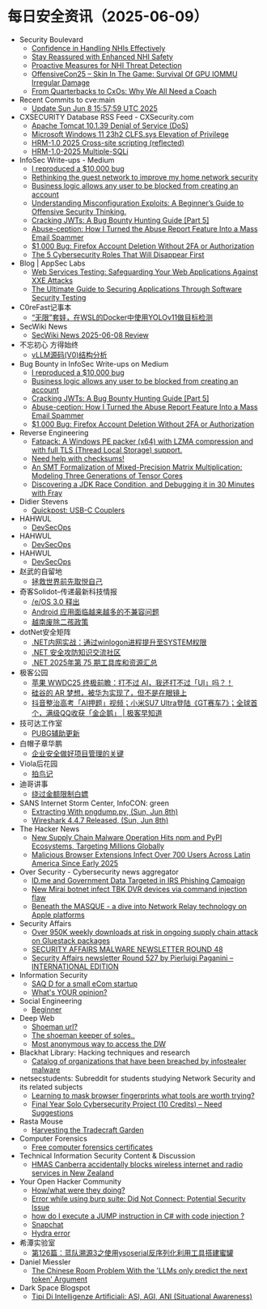 # 每日安全资讯（2025-06-09）

- Security Boulevard
  - [Confidence in Handling NHIs Effectively](https://securityboulevard.com/2025/06/confidence-in-handling-nhis-effectively/?utm_source=rss&utm_medium=rss&utm_campaign=confidence-in-handling-nhis-effectively)
  - [Stay Reassured with Enhanced NHI Safety](https://securityboulevard.com/2025/06/stay-reassured-with-enhanced-nhi-safety/?utm_source=rss&utm_medium=rss&utm_campaign=stay-reassured-with-enhanced-nhi-safety)
  - [Proactive Measures for NHI Threat Detection](https://securityboulevard.com/2025/06/proactive-measures-for-nhi-threat-detection/?utm_source=rss&utm_medium=rss&utm_campaign=proactive-measures-for-nhi-threat-detection)
  - [OffensiveCon25 – Skin In The Game: Survival Of GPU IOMMU Irregular Damage](https://securityboulevard.com/2025/06/offensivecon25-skin-in-the-game-survival-of-gpu-iommu-irregular-damage/?utm_source=rss&utm_medium=rss&utm_campaign=offensivecon25-skin-in-the-game-survival-of-gpu-iommu-irregular-damage)
  - [From Quarterbacks to CxOs: Why We All Need a Coach](https://securityboulevard.com/2025/06/from-quarterbacks-to-cxos-why-we-all-need-a-coach/?utm_source=rss&utm_medium=rss&utm_campaign=from-quarterbacks-to-cxos-why-we-all-need-a-coach)
- Recent Commits to cve:main
  - [Update Sun Jun  8 15:57:59 UTC 2025](https://github.com/trickest/cve/commit/676636238c2f72e36dabd1709c3f1b506ab3b2da)
- CXSECURITY Database RSS Feed - CXSecurity.com
  - [Apache Tomcat 10.1.39 Denial of Service (DoS)](https://cxsecurity.com/issue/WLB-2025060008)
  - [Microsoft Windows 11 23h2 CLFS.sys Elevation of Privilege](https://cxsecurity.com/issue/WLB-2025060007)
  - [HRM-1.0 2025 Cross-site scripting (reflected)](https://cxsecurity.com/issue/WLB-2025060006)
  - [HRM-1.0-2025 Multiple-SQLi](https://cxsecurity.com/issue/WLB-2025060005)
- InfoSec Write-ups - Medium
  - [I reproduced a $10,000 bug](https://infosecwriteups.com/i-reproduced-a-10-000-bug-28466603e45e?source=rss----7b722bfd1b8d---4)
  - [Rethinking the guest network to improve my home network security](https://infosecwriteups.com/rethinking-the-guest-network-to-improve-my-home-network-security-8042c7665c2b?source=rss----7b722bfd1b8d---4)
  - [Business logic allows any user to be blocked from creating an account](https://infosecwriteups.com/business-logic-allows-any-user-to-be-blocked-from-creating-an-account-6a7ab7013ccc?source=rss----7b722bfd1b8d---4)
  - [Understanding Misconfiguration Exploits: A Beginner’s Guide to Offensive Security Thinking.](https://infosecwriteups.com/understanding-misconfiguration-exploits-a-beginners-guide-to-offensive-security-thinking-ec86f812e6fb?source=rss----7b722bfd1b8d---4)
  - [Cracking JWTs: A Bug Bounty Hunting Guide [Part 5]](https://infosecwriteups.com/cracking-jwts-a-bug-bounty-hunting-guide-part-5-2791be30bd17?source=rss----7b722bfd1b8d---4)
  - [Abuse-ception: How I Turned the Abuse Report Feature Into a Mass Email Spammer](https://infosecwriteups.com/abuse-ception-how-i-turned-the-abuse-report-feature-into-a-mass-email-spammer-38b38a4c3c36?source=rss----7b722bfd1b8d---4)
  - [$1,000 Bug: Firefox Account Deletion Without 2FA or Authorization](https://infosecwriteups.com/1-000-bug-firefox-account-deletion-without-2fa-or-authorization-e7a6c5bfd028?source=rss----7b722bfd1b8d---4)
  - [The 5 Cybersecurity Roles That Will Disappear First](https://infosecwriteups.com/the-5-cybersecurity-roles-that-will-disappear-first-821b2de9be6a?source=rss----7b722bfd1b8d---4)
- Blog | AppSec Labs
  - [Web Services Testing: Safeguarding Your Web Applications Against XXE Attacks](https://appsec-labs.com/web-services-testing/)
  - [The Ultimate Guide to Securing Applications Through Software Security Testing](https://appsec-labs.com/securing-applications-through-software-security-testing/)
- C0reFast记事本
  - [“无限”套娃，在WSL的Docker中使用YOLOv11做目标检测](https://www.ichenfu.com/2025/06/08/yolo11-on-wslg-docker/)
- SecWiki News
  - [SecWiki News 2025-06-08 Review](http://www.sec-wiki.com/?2025-06-08)
- 不忘初心 方得始终
  - [vLLM源码(V0)结构分析](http://terenceli.github.io/%E6%8A%80%E6%9C%AF/2025/06/08/vllm-code-overview)
- Bug Bounty in InfoSec Write-ups on Medium
  - [I reproduced a $10,000 bug](https://infosecwriteups.com/i-reproduced-a-10-000-bug-28466603e45e?source=rss----7b722bfd1b8d--bug_bounty)
  - [Business logic allows any user to be blocked from creating an account](https://infosecwriteups.com/business-logic-allows-any-user-to-be-blocked-from-creating-an-account-6a7ab7013ccc?source=rss----7b722bfd1b8d--bug_bounty)
  - [Cracking JWTs: A Bug Bounty Hunting Guide [Part 5]](https://infosecwriteups.com/cracking-jwts-a-bug-bounty-hunting-guide-part-5-2791be30bd17?source=rss----7b722bfd1b8d--bug_bounty)
  - [Abuse-ception: How I Turned the Abuse Report Feature Into a Mass Email Spammer](https://infosecwriteups.com/abuse-ception-how-i-turned-the-abuse-report-feature-into-a-mass-email-spammer-38b38a4c3c36?source=rss----7b722bfd1b8d--bug_bounty)
  - [$1,000 Bug: Firefox Account Deletion Without 2FA or Authorization](https://infosecwriteups.com/1-000-bug-firefox-account-deletion-without-2fa-or-authorization-e7a6c5bfd028?source=rss----7b722bfd1b8d--bug_bounty)
- Reverse Engineering
  - [Fatpack: A Windows PE packer (x64) with LZMA compression and with full TLS (Thread Local Storage) support.](https://www.reddit.com/r/ReverseEngineering/comments/1l6i4s9/fatpack_a_windows_pe_packer_x64_with_lzma/)
  - [Need help with checksums!](https://www.reddit.com/r/ReverseEngineering/comments/1l6p7qd/need_help_with_checksums/)
  - [An SMT Formalization of Mixed-Precision Matrix Multiplication: Modeling Three Generations of Tensor Cores](https://www.reddit.com/r/ReverseEngineering/comments/1l65d8c/an_smt_formalization_of_mixedprecision_matrix/)
  - [Discovering a JDK Race Condition, and Debugging it in 30 Minutes with Fray](https://www.reddit.com/r/ReverseEngineering/comments/1l60gb7/discovering_a_jdk_race_condition_and_debugging_it/)
- Didier Stevens
  - [Quickpost: USB-C Couplers](https://blog.didierstevens.com/2025/06/08/quickpost-usb-c-couplers/)
- HAHWUL
  - [DevSecOps](https://www.hahwul.com/projects/devsecops/)
- HAHWUL
  - [DevSecOps](https://www.hahwul.com/projects/devsecops/)
- HAHWUL
  - [DevSecOps](https://www.hahwul.com/projects/devsecops/)
- 赵武的自留地
  - [拯救世界前先取悦自己](https://mp.weixin.qq.com/s?__biz=MjM5NDQ5NjM5NQ==&mid=2651626425&idx=1&sn=e78cebd839b1760aa4cd465ad1f41726)
- 奇客Solidot–传递最新科技情报
  - [/e/OS 3.0 释出](https://www.solidot.org/story?sid=81498)
  - [Android 应用面临越来越多的不兼容问题](https://www.solidot.org/story?sid=81497)
  - [越南废除二孩政策](https://www.solidot.org/story?sid=81496)
- dotNet安全矩阵
  - [.NET内网实战：通过winlogon进程提升至SYSTEM权限](https://mp.weixin.qq.com/s?__biz=MzUyOTc3NTQ5MA==&mid=2247499830&idx=1&sn=827c323d60b931bb5b835319ebb6a472)
  - [.NET 安全攻防知识交流社区](https://mp.weixin.qq.com/s?__biz=MzUyOTc3NTQ5MA==&mid=2247499830&idx=2&sn=249709c77af28d281859347b0c1ff53a)
  - [.NET 2025年第 75 期工具库和资源汇总](https://mp.weixin.qq.com/s?__biz=MzUyOTc3NTQ5MA==&mid=2247499830&idx=3&sn=15b131ce32085cc6e3ba401cfff75dea)
- 极客公园
  - [苹果 WWDC25 终极前瞻：打不过 AI，我还打不过「UI」吗？！](https://mp.weixin.qq.com/s?__biz=MTMwNDMwODQ0MQ==&mid=2653080905&idx=1&sn=7bf5746a3743306b776fdae370ac21d1)
  - [硅谷的 AR 梦想，被华为实现了，但不是在眼镜上](https://mp.weixin.qq.com/s?__biz=MTMwNDMwODQ0MQ==&mid=2653080905&idx=2&sn=12a9197472d458299e672916ccf07f37)
  - [抖音整治高考「AI押题」视频；小米SU7 Ultra登陆《GT赛车7》；全球首个，满级QQ收获「金企鹅」 | 极客早知道](https://mp.weixin.qq.com/s?__biz=MTMwNDMwODQ0MQ==&mid=2653080878&idx=1&sn=65cce2972b21582ef40d8d2bb4148ad4)
- 技可达工作室
  - [PUBG辅助更新](https://mp.weixin.qq.com/s?__biz=MzU3NDY1NTYyOQ==&mid=2247486081&idx=1&sn=dec2e6f2820577463aec199ea98df978)
- 白帽子章华鹏
  - [企业安全做好项目管理的关键](https://mp.weixin.qq.com/s?__biz=MzIyOTAxOTYwMw==&mid=2650237215&idx=1&sn=3ecac623a01a33eb3e3667f60d81c669)
- Viola后花园
  - [拍鸟记](https://mp.weixin.qq.com/s?__biz=MzI2Njg1OTA3OA==&mid=2247484299&idx=1&sn=77d039abdf85ca0b05e3b2fb28281e5d)
- 迪哥讲事
  - [绕过金额限制白嫖](https://mp.weixin.qq.com/s?__biz=MzIzMTIzNTM0MA==&mid=2247497705&idx=1&sn=95a9efdb129694a124d4a95b19a9ace0)
- SANS Internet Storm Center, InfoCON: green
  - [Extracting With pngdump.py, (Sun, Jun 8th)](https://isc.sans.edu/diary/rss/32022)
  - [Wireshark 4.4.7 Released, (Sun, Jun 8th)](https://isc.sans.edu/diary/rss/32020)
- The Hacker News
  - [New Supply Chain Malware Operation Hits npm and PyPI Ecosystems, Targeting Millions Globally](https://thehackernews.com/2025/06/new-supply-chain-malware-operation-hits.html)
  - [Malicious Browser Extensions Infect Over 700 Users Across Latin America Since Early 2025](https://thehackernews.com/2025/06/malicious-browser-extensions-infect-722.html)
- Over Security - Cybersecurity news aggregator
  - [ID.me and Government Data Targeted in IRS Phishing Campaign](https://pixmsecurity.com/blog/blog/id-me-and-government-data-targeted-in-irs-phishing-campaign/)
  - [New Mirai botnet infect TBK DVR devices via command injection flaw](https://www.bleepingcomputer.com/news/security/new-mirai-botnet-infect-tbk-dvr-devices-via-command-injection-flaw/)
  - [Beneath the MASQUE - a dive into Network Relay technology on Apple platforms](https://jedda.me/beneath-the-masque-network-relay-on-apple-platforms/)
- Security Affairs
  - [Over 950K weekly downloads at risk in ongoing supply chain attack on Gluestack packages](https://securityaffairs.com/178772/malware/over-950k-weekly-downloads-at-risk-in-ongoing-supply-chain-attack-on-gluestack-packages.html)
  - [SECURITY AFFAIRS MALWARE NEWSLETTER ROUND 48](https://securityaffairs.com/178766/malware/security-affairs-malware-newsletter-round-48.html)
  - [Security Affairs newsletter Round 527 by Pierluigi Paganini – INTERNATIONAL EDITION](https://securityaffairs.com/178759/uncategorized/security-affairs-newsletter-round-527-by-pierluigi-paganini-international-edition.html)
- Information Security
  - [SAQ D for a small eCom startup](https://www.reddit.com/r/Information_Security/comments/1l6cdzc/saq_d_for_a_small_ecom_startup/)
  - [What's YOUR opinion?](https://www.reddit.com/r/Information_Security/comments/1l673hy/whats_your_opinion/)
- Social Engineering
  - [Beginner](https://www.reddit.com/r/SocialEngineering/comments/1l642dp/beginner/)
- Deep Web
  - [Shoeman url?](https://www.reddit.com/r/deepweb/comments/1l65epo/shoeman_url/)
  - [The shoeman keeper of soles..](https://www.reddit.com/r/deepweb/comments/1l63idq/the_shoeman_keeper_of_soles/)
  - [Most anonymous way to access the DW](https://www.reddit.com/r/deepweb/comments/1l6nhdj/most_anonymous_way_to_access_the_dw/)
- Blackhat Library: Hacking techniques and research
  - [Catalog of organizations that have been breached by infostealer malware](https://www.reddit.com/r/blackhat/comments/1l67to9/catalog_of_organizations_that_have_been_breached/)
- netsecstudents: Subreddit for students studying Network Security and its related subjects
  - [Learning to mask browser fingerprints what tools are worth trying?](https://www.reddit.com/r/netsecstudents/comments/1l6bigu/learning_to_mask_browser_fingerprints_what_tools/)
  - [Final Year Solo Cybersecurity Project (10 Credits) – Need Suggestions](https://www.reddit.com/r/netsecstudents/comments/1l6dcul/final_year_solo_cybersecurity_project_10_credits/)
- Rasta Mouse
  - [Harvesting the Tradecraft Garden](https://rastamouse.me/harvesting-the-tradecraft-garden/)
- Computer Forensics
  - [Free computer forensics certificates](https://www.reddit.com/r/computerforensics/comments/1l6o6nx/free_computer_forensics_certificates/)
- Technical Information Security Content & Discussion
  - [HMAS Canberra accidentally blocks wireless internet and radio services in New Zealand](https://www.reddit.com/r/netsec/comments/1l6pdv7/hmas_canberra_accidentally_blocks_wireless/)
- Your Open Hacker Community
  - [How/what were they doing?](https://www.reddit.com/r/HowToHack/comments/1l6eplw/howwhat_were_they_doing/)
  - [Error while using burp suite: Did Not Connect: Potential Security Issue](https://www.reddit.com/r/HowToHack/comments/1l67dy7/error_while_using_burp_suite_did_not_connect/)
  - [how do I execute a JUMP instruction in C# with code injection ?](https://www.reddit.com/r/HowToHack/comments/1l61hib/how_do_i_execute_a_jump_instruction_in_c_with/)
  - [Snapchat](https://www.reddit.com/r/HowToHack/comments/1l6k3w6/snapchat/)
  - [Hydra error](https://www.reddit.com/r/HowToHack/comments/1l61byz/hydra_error/)
- 希潭实验室
  - [第126篇：蓝队溯源3之使用ysoserial反序列化利用工具搭建蜜罐](https://mp.weixin.qq.com/s?__biz=MzkzMjI1NjI3Ng==&mid=2247487594&idx=1&sn=c3e3f9ab8243af87e06b2bcebfe63c3f)
- Daniel Miessler
  - [The Chinese Room Problem With the 'LLMs only predict the next token' Argument](https://danielmiessler.com/blog/problem-chinese-room-tokens)
- Dark Space Blogspot
  - [Tipi Di Intelligenze Artificiali: ASI, AGI, ANI (Situational Awareness)](http://darkwhite666.blogspot.com/2025/06/tipi-di-intelligenze-artificiali-asi.html)
